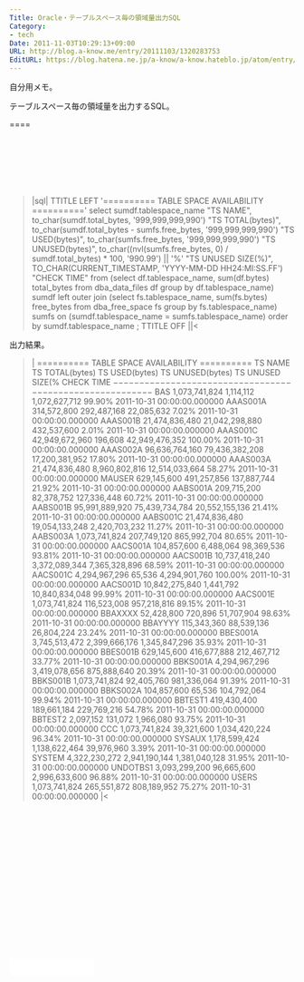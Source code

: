 ```yaml
---
Title: Oracle・テーブルスペース毎の領域量出力SQL
Category:
- tech
Date: 2011-11-03T10:29:13+09:00
URL: http://blog.a-know.me/entry/20111103/1320283753
EditURL: https://blog.hatena.ne.jp/a-know/a-know.hateblo.jp/atom/entry/12921228815727979405
---
```



自分用メモ。

テーブルスペース毎の領域量を出力するSQL。

====

<script async src="//pagead2.googlesyndication.com/pagead/js/adsbygoogle.js"></script>
<!-- article-top -->
<ins class="adsbygoogle"
     style="display:inline-block;width:728px;height:90px"
     data-ad-client="ca-pub-3463034538369189"
     data-ad-slot="8367620130"></ins>
<script>
(adsbygoogle = window.adsbygoogle || []).push({});
</script>


>|sql|
TTITLE LEFT '========== TABLE SPACE AVAILABILITY =========='
select sumdf.tablespace_name "TS NAME", to_char(sumdf.total_bytes, '999,999,999,990') "TS TOTAL(bytes)",
  to_char(sumdf.total_bytes - sumfs.free_bytes, '999,999,999,990')  "TS USED(bytes)",
  to_char(sumfs.free_bytes, '999,999,999,990') "TS UNUSED(bytes)",
  to_char((nvl(sumfs.free_bytes, 0) / sumdf.total_bytes) * 100, 
  '990.99') || '%' "TS UNUSED SIZE(%)",
  TO_CHAR(CURRENT_TIMESTAMP, 'YYYY-MM-DD HH24:MI:SS.FF') "CHECK TIME"
from (select df.tablespace_name, sum(df.bytes) total_bytes
      from dba_data_files df
      group by df.tablespace_name) sumdf
left outer join (select fs.tablespace_name, sum(fs.bytes) free_bytes
                 from dba_free_space fs
                 group by fs.tablespace_name) sumfs
on (sumdf.tablespace_name = sumfs.tablespace_name)
order by sumdf.tablespace_name
;
TTITLE OFF
||<



出力結果。

>|
========== TABLE SPACE AVAILABILITY ==========
TS NAME    TS TOTAL(bytes)    TS USED(bytes)     TS UNUSED(bytes)   TS UNUSED SIZE(% CHECK TIME
−−−−−−−−−−−−−−−−−−−−−−−−−−−−−−−−−−−−−−−−−−−−−−−−−−−−−−−−−
BAS           1,073,741,824          1,114,112      1,072,627,712     99.90%         2011-10-31 00:00:00.000000
AAAS001A        314,572,800        292,487,168         22,085,632      7.02%         2011-10-31 00:00:00.000000
AAAS001B     21,474,836,480     21,042,298,880        432,537,600      2.01%         2011-10-31 00:00:00.000000
AAAS001C     42,949,672,960            196,608     42,949,476,352    100.00%         2011-10-31 00:00:00.000000
AAAS002A     96,636,764,160     79,436,382,208     17,200,381,952     17.80%         2011-10-31 00:00:00.000000
AAAS003A     21,474,836,480      8,960,802,816     12,514,033,664     58.27%         2011-10-31 00:00:00.000000
MAUSER          629,145,600        491,257,856        137,887,744     21.92%         2011-10-31 00:00:00.000000
AABS001A        209,715,200         82,378,752        127,336,448     60.72%         2011-10-31 00:00:00.000000
AABS001B     95,991,889,920     75,439,734,784     20,552,155,136     21.41%         2011-10-31 00:00:00.000000
AABS001C     21,474,836,480     19,054,133,248      2,420,703,232     11.27%         2011-10-31 00:00:00.000000
AABS003A      1,073,741,824        207,749,120        865,992,704     80.65%         2011-10-31 00:00:00.000000
AACS001A        104,857,600          6,488,064         98,369,536     93.81%         2011-10-31 00:00:00.000000
AACS001B     10,737,418,240      3,372,089,344      7,365,328,896     68.59%         2011-10-31 00:00:00.000000
AACS001C      4,294,967,296             65,536      4,294,901,760    100.00%         2011-10-31 00:00:00.000000
AACS001D     10,842,275,840          1,441,792     10,840,834,048     99.99%         2011-10-31 00:00:00.000000
AACS001E      1,073,741,824        116,523,008        957,218,816     89.15%         2011-10-31 00:00:00.000000
BBAXXXX          52,428,800            720,896         51,707,904     98.63%         2011-10-31 00:00:00.000000
BBAYYYY         115,343,360         88,539,136         26,804,224     23.24%         2011-10-31 00:00:00.000000
BBES001A      3,745,513,472      2,399,666,176      1,345,847,296     35.93%         2011-10-31 00:00:00.000000
BBES001B        629,145,600        416,677,888        212,467,712     33.77%         2011-10-31 00:00:00.000000
BBKS001A      4,294,967,296      3,419,078,656        875,888,640     20.39%         2011-10-31 00:00:00.000000
BBKS001B      1,073,741,824         92,405,760        981,336,064     91.39%         2011-10-31 00:00:00.000000
BBKS002A        104,857,600             65,536        104,792,064     99.94%         2011-10-31 00:00:00.000000
BBTEST1         419,430,400        189,661,184        229,769,216     54.78%         2011-10-31 00:00:00.000000
BBTEST2           2,097,152            131,072          1,966,080     93.75%         2011-10-31 00:00:00.000000
CCC           1,073,741,824         39,321,600      1,034,420,224     96.34%         2011-10-31 00:00:00.000000
SYSAUX        1,178,599,424      1,138,622,464         39,976,960      3.39%         2011-10-31 00:00:00.000000
SYSTEM        4,322,230,272      2,941,190,144      1,381,040,128     31.95%         2011-10-31 00:00:00.000000
UNDOTBS1      3,093,299,200         96,665,600      2,996,633,600     96.88%         2011-10-31 00:00:00.000000
USERS         1,073,741,824        265,551,872        808,189,952     75.27%         2011-10-31 00:00:00.000000
|<


<script async src="//pagead2.googlesyndication.com/pagead/js/adsbygoogle.js"></script>
<!-- article-bottom2 -->
<ins class="adsbygoogle"
     style="display:inline-block;width:300px;height:250px"
     data-ad-client="ca-pub-3463034538369189"
     data-ad-slot="5274552934"></ins>
<script>
(adsbygoogle = window.adsbygoogle || []).push({});
</script>

<iframe src="//blog.hatena.ne.jp/a-know/a-know.hateblo.jp/subscribe/iframe" allowtransparency="true" frameborder="0" scrolling="no" width="150" height="28"></iframe>
